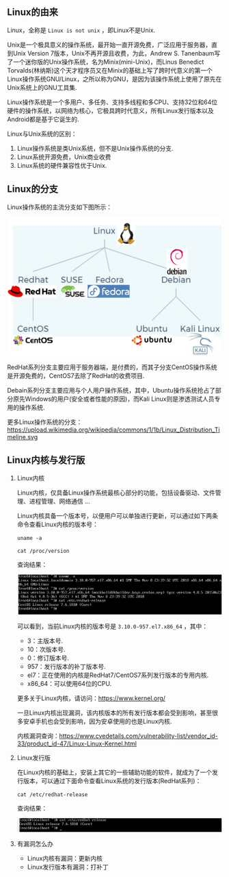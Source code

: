 ## Linux的由来

Linux，全称是 `Linux is not unix` ，即Linux不是Unix.

Unix是一个极具意义的操作系统，最开始一直开源免费，广泛应用于服务器，直到Unix Version 7版本，Unix不再开源且收费，为此，Andrew S. Tanenbaum写了一个迷你版的Unix操作系统，名为Minix(mini-Unix)，而Linus Benedict Torvalds(林纳斯)这个天才程序员又在Minix的基础上写了跨时代意义的第一个Linux操作系统GNU/Linux，之所以称为GNU，是因为该操作系统上使用了原先在Unix系统上的GNU工具集.

Linux操作系统是一个多用户、多任务、支持多线程和多CPU、支持32位和64位硬件的操作系统，以网络为核心，它极具跨时代意义，所有Linux发行版本以及Android都是基于它诞生的.

Linux与Unix系统的区别：

1. Linux操作系统是类Unix系统，但不是Unix操作系统的分支.
2. Linux系统开源免费，Unix商业收费
3. Linux系统的硬件兼容性优于Unix.



## Linux的分支

Linux操作系统的主流分支如下图所示：

![jietu](./images/11.png)

RedHat系列分支主要应用于服务器端，是付费的，而其子分支CentOS操作系统是开源免费的，CentOS7去除了RedHat的收费项目.

Debain系列分支主要应用与个人用户操作系统，其中，Ubuntu操作系统抢占了部分原先Windows的用户(安全或者性能的原因)，而Kali Linux则是渗透测试人员专用的操作系统.

更多Linux操作系统的分支：https://upload.wikimedia.org/wikipedia/commons/1/1b/Linux_Distribution_Timeline.svg



## Linux内核与发行版

1. Linux内核

   Linux内核，仅具备Linux操作系统最核心部分的功能，包括设备驱动、文件管理、进程管理、网络通信 ...

   Linux内核具备一个版本号，以便用户可以单独进行更新，可以通过如下两条命令查看Linux内核的版本号：

   ```shell
   uname -a
   ```

   ```shell
   cat /proc/version
   ```

   查询结果：

   ![jietu](./images/12.png)

   可以看到，当前Linux内核的版本号是 `3.10.0-957.el7.x86_64` ，其中：

   - 3：主版本号.
   - 10：次版本号.
   - 0：修订版本号.
   - 957：发行版本的补丁版本号.
   - el7：正在使用的内核是RedHat7/CentOS7系列发行版本的专用内核.
   - x86_64：可以使用64位的CPU.

   更多关于Linux内核，请访问：https://www.kernel.org/

   一旦Linux内核出现漏洞，该内核版本的所有发行版本都会受到影响，甚至很多安卓手机也会受到影响，因为安卓使用的也是Linux内核.

   内核漏洞查询：https://www.cvedetails.com/vulnerability-list/vendor_id-33/product_id-47/Linux-Linux-Kernel.html

2. Linux发行版

   在Linux内核的基础上，安装上其它的一些辅助功能的软件，就成为了一个发行版本，可以通过下面命令查看Linux系统的发行版本(RedHat系列)：

   ```shell
   cat /etc/redhat-release
   ```

   查询结果：

   ![jietu](./images/13.png)

3. 有漏洞怎么办

   - Linux内核有漏洞：更新内核
   - Linux发行版本有漏洞：打补丁
